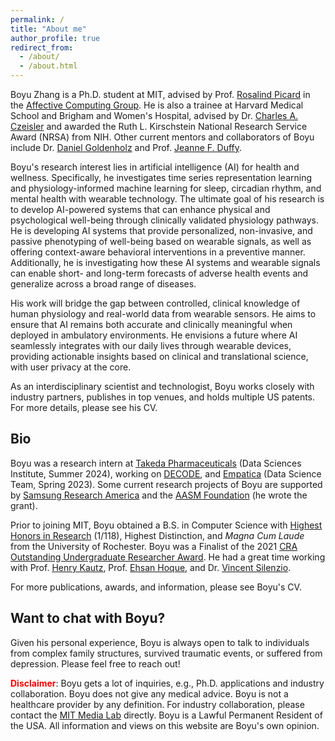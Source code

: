 ```yaml
---
permalink: /
title: "About me"
author_profile: true
redirect_from: 
  - /about/
  - /about.html
---
```


Boyu Zhang is a Ph.D. student at MIT, advised by Prof. [Rosalind Picard](https://web.media.mit.edu/~picard/) in the [Affective Computing Group](https://www.media.mit.edu/groups/affective-computing/overview/). He is also a trainee at Harvard Medical School and Brigham and Women's Hospital, advised by Dr. [Charles A. Czeisler](https://connects.catalyst.harvard.edu/Profiles/display/Person/24237) and awarded the Ruth L. Kirschstein National Research Service Award (NRSA) from NIH. Other current mentors and collaborators of Boyu include Dr. [Daniel Goldenholz](https://connects.catalyst.harvard.edu/Profiles/display/Person/27784) and Prof. [Jeanne F. Duffy](https://connects.catalyst.harvard.edu/Profiles/display/Person/17373). 

Boyu's research interest lies in artificial intelligence (AI) for health and wellness. Specifically, he investigates time series representation learning and physiology-informed machine learning for sleep, circadian rhythm, and mental health with wearable technology. The ultimate goal of his research is to develop AI-powered systems that can enhance physical and psychological well-being through clinically validated physiology pathways. He is developing AI systems that provide personalized, non-invasive, and passive phenotyping of well-being based on wearable signals, as well as offering context-aware behavioral interventions in a preventive manner. Additionally, he is investigating how these AI systems and wearable signals can enable short- and long-term forecasts of adverse health events and generalize across a broad range of diseases. 

His work will bridge the gap between controlled, clinical knowledge of human physiology and real-world data from wearable sensors. He aims to ensure that AI remains both accurate and clinically meaningful when deployed in ambulatory environments. He envisions a future where AI seamlessly integrates with our daily lives through wearable devices, providing actionable insights based on clinical and translational science, with user privacy at the core.

As an interdisciplinary scientist and technologist, Boyu works closely with industry partners, publishes in top venues, and holds multiple US patents. For more details, please see his CV. 

Bio
---
Boyu was a research intern at [Takeda Pharmaceuticals](https://www.takeda.com/en-us) (Data Sciences Institute, Summer 2024), working on [DECODE](https://theactigraph.com/decode/nocturnal-scratch), and [Empatica](https://www.empatica.com/) (Data Science Team, Spring 2023). Some current research projects of Boyu are supported by [Samsung Research America](https://sra.samsung.com/) and the [AASM Foundation](https://foundation.aasm.org/strategic-research-award/) (he wrote the grant). 

Prior to joining MIT, Boyu obtained a B.S. in Computer Science with [Highest Honors in Research](https://www.cs.rochester.edu/undergraduate/degree-requirements.html) (1/118), Highest Distinction, and *Magna Cum Laude* from the University of Rochester. Boyu was a Finalist of the 2021 [CRA Outstanding Undergraduate Researcher Award](https://cra.org/about/awards/outstanding-undergraduate-researcher-award/#2021). He had a great time working with Prof. [Henry Kautz](https://www.cs.rochester.edu/u/kautz/), Prof. [Ehsan Hoque](https://hoques.com/), and Dr. [Vincent Silenzio](https://sph.rutgers.edu/concentrations/urban-global-public-health/faculty-member.php?id=36094). 

For more publications, awards, and information, please see Boyu's CV. 


Want to chat with Boyu?
---
Given his personal experience, Boyu is always open to talk to individuals from complex family structures, survived traumatic events, or suffered from depression. Please feel free to reach out!

<span style="color:red">**Disclaimer**</span>:
Boyu gets a lot of inquiries, e.g., Ph.D. applications and industry collaboration. Boyu does not give any medical advice. Boyu is not a healthcare provider by any definition. For industry collaboration, please contact the [MIT Media Lab](https://www.media.mit.edu/about/funding-and-support/) directly. Boyu is a Lawful Permanent Resident of the USA. All information and views on this website are Boyu's own opinion. 

<!-- 
This is the front page of a website that is powered by the [Academic Pages template](https://github.com/academicpages/academicpages.github.io) and hosted on GitHub pages. [GitHub pages](https://pages.github.com) is a free service in which websites are built and hosted from code and data stored in a GitHub repository, automatically updating when a new commit is made to the repository. This template was forked from the [Minimal Mistakes Jekyll Theme](https://mmistakes.github.io/minimal-mistakes/) created by Michael Rose, and then extended to support the kinds of content that academics have: publications, talks, teaching, a portfolio, blog posts, and a dynamically-generated CV. You can fork [this template](https://github.com/academicpages/academicpages.github.io) right now, modify the configuration and markdown files, add your own PDFs and other content, and have your own site for free, with no ads!

A data-driven personal website
======
Like many other Jekyll-based GitHub Pages templates, Academic Pages makes you separate the website's content from its form. The content & metadata of your website are in structured markdown files, while various other files constitute the theme, specifying how to transform that content & metadata into HTML pages. You keep these various markdown (.md), YAML (.yml), HTML, and CSS files in a public GitHub repository. Each time you commit and push an update to the repository, the [GitHub pages](https://pages.github.com/) service creates static HTML pages based on these files, which are hosted on GitHub's servers free of charge.

Many of the features of dynamic content management systems (like Wordpress) can be achieved in this fashion, using a fraction of the computational resources and with far less vulnerability to hacking and DDoSing. You can also modify the theme to your heart's content without touching the content of your site. If you get to a point where you've broken something in Jekyll/HTML/CSS beyond repair, your markdown files describing your talks, publications, etc. are safe. You can rollback the changes or even delete the repository and start over - just be sure to save the markdown files! Finally, you can also write scripts that process the structured data on the site, such as [this one](https://github.com/academicpages/academicpages.github.io/blob/master/talkmap.ipynb) that analyzes metadata in pages about talks to display [a map of every location you've given a talk](https://academicpages.github.io/talkmap.html).

Getting started
======
1. Register a GitHub account if you don't have one and confirm your e-mail (required!)
1. Fork [this template](https://github.com/academicpages/academicpages.github.io) by clicking the "Use this template" button in the top right. 
1. Go to the repository's settings (rightmost item in the tabs that start with "Code", should be below "Unwatch"). Rename the repository "[your GitHub username].github.io", which will also be your website's URL.
1. Set site-wide configuration and create content & metadata (see below -- also see [this set of diffs](http://archive.is/3TPas) showing what files were changed to set up [an example site](https://getorg-testacct.github.io) for a user with the username "getorg-testacct")
1. Upload any files (like PDFs, .zip files, etc.) to the files/ directory. They will appear at https://[your GitHub username].github.io/files/example.pdf.  
1. Check status by going to the repository settings, in the "GitHub pages" section

Site-wide configuration
------
The main configuration file for the site is in the base directory in [_config.yml](https://github.com/academicpages/academicpages.github.io/blob/master/_config.yml), which defines the content in the sidebars and other site-wide features. You will need to replace the default variables with ones about yourself and your site's github repository. The configuration file for the top menu is in [_data/navigation.yml](https://github.com/academicpages/academicpages.github.io/blob/master/_data/navigation.yml). For example, if you don't have a portfolio or blog posts, you can remove those items from that navigation.yml file to remove them from the header. 

Create content & metadata
------
For site content, there is one markdown file for each type of content, which are stored in directories like _publications, _talks, _posts, _teaching, or _pages. For example, each talk is a markdown file in the [_talks directory](https://github.com/academicpages/academicpages.github.io/tree/master/_talks). At the top of each markdown file is structured data in YAML about the talk, which the theme will parse to do lots of cool stuff. The same structured data about a talk is used to generate the list of talks on the [Talks page](https://academicpages.github.io/talks), each [individual page](https://academicpages.github.io/talks/2012-03-01-talk-1) for specific talks, the talks section for the [CV page](https://academicpages.github.io/cv), and the [map of places you've given a talk](https://academicpages.github.io/talkmap.html) (if you run this [python file](https://github.com/academicpages/academicpages.github.io/blob/master/talkmap.py) or [Jupyter notebook](https://github.com/academicpages/academicpages.github.io/blob/master/talkmap.ipynb), which creates the HTML for the map based on the contents of the _talks directory).

**Markdown generator**

The repository includes [a set of Jupyter notebooks](https://github.com/academicpages/academicpages.github.io/tree/master/markdown_generator
) that converts a CSV containing structured data about talks or presentations into individual markdown files that will be properly formatted for the Academic Pages template. The sample CSVs in that directory are the ones I used to create my own personal website at stuartgeiger.com. My usual workflow is that I keep a spreadsheet of my publications and talks, then run the code in these notebooks to generate the markdown files, then commit and push them to the GitHub repository.

How to edit your site's GitHub repository
------
Many people use a git client to create files on their local computer and then push them to GitHub's servers. If you are not familiar with git, you can directly edit these configuration and markdown files directly in the github.com interface. Navigate to a file (like [this one](https://github.com/academicpages/academicpages.github.io/blob/master/_talks/2012-03-01-talk-1.md) and click the pencil icon in the top right of the content preview (to the right of the "Raw | Blame | History" buttons). You can delete a file by clicking the trashcan icon to the right of the pencil icon. You can also create new files or upload files by navigating to a directory and clicking the "Create new file" or "Upload files" buttons. 

Example: editing a markdown file for a talk
![Editing a markdown file for a talk](/images/editing-talk.png)

For more info
------
More info about configuring Academic Pages can be found in [the guide](https://academicpages.github.io/markdown/), the [growing wiki](https://github.com/academicpages/academicpages.github.io/wiki), and you can always [ask a question on GitHub](https://github.com/academicpages/academicpages.github.io/discussions). The [guides for the Minimal Mistakes theme](https://mmistakes.github.io/minimal-mistakes/docs/configuration/) (which this theme was forked from) might also be helpful.
 -->